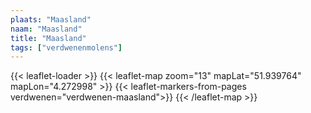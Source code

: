 ```yaml
---
plaats: "Maasland"
naam: "Maasland"
title: "Maasland"
tags: ["verdwenenmolens"]
---
```

{{< leaflet-loader >}}
{{< leaflet-map zoom="13" mapLat="51.939764" mapLon="4.272998" >}}
{{< leaflet-markers-from-pages verdwenen="verdwenen-maasland">}}
{{< /leaflet-map >}}
